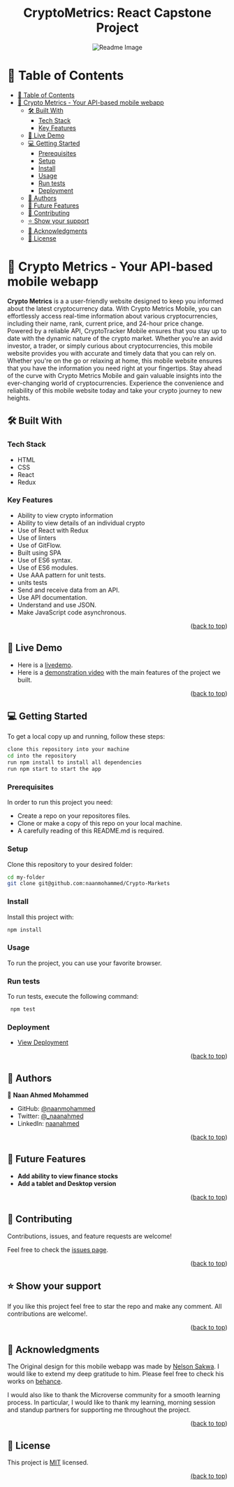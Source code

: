 <a name="readme-top"></a>


<div align="center">

  <h1><b>CryptoMetrics: React Capstone Project </b></h1>
  <img src="./src/Assets/Capstone.png" alt="Readme Image">

</div>

<!-- TABLE OF CONTENTS -->

# 📗 Table of Contents

- [📗 Table of Contents](#-table-of-contents)
- [📖 Crypto Metrics - Your API-based mobile webapp](#--📖Crypto-Metrics---Your-API-based-mobile-webapp)
  - [🛠 Built With ](#-built-with-)
    - [Tech Stack ](#tech-stack-)
    - [Key Features ](#key-features-)
  - [🚀 Live Demo ](#-live-demo-)
  - [💻 Getting Started ](#-getting-started-)
    - [Prerequisites](#prerequisites)
    - [Setup](#setup)
    - [Install](#install)
    - [Usage](#usage)
    - [Run tests](#run-tests)
    - [Deployment](#deployment)
  - [👥 Authors ](#-authors-)
  - [🔭 Future Features ](#-future-features-)
  - [🤝 Contributing ](#-contributing-)
  - [⭐️ Show your support ](#️-show-your-support-)
  - [🙏 Acknowledgments ](#-acknowledgments-)
  - [📝 License ](#-license-)

<!-- PROJECT DESCRIPTION -->

# 📖 Crypto Metrics - Your API-based mobile webapp<a name="about-project"></a>


**Crypto Metrics** is a a user-friendly website designed to keep you informed about the latest cryptocurrency data. With Crypto Metrics Mobile, you can effortlessly access real-time information about various cryptocurrencies, including their name, rank, current price, and 24-hour price change.
Powered by a reliable API, CryptoTracker Mobile ensures that you stay up to date with the dynamic nature of the crypto market. Whether you're an avid investor, a trader, or simply curious about cryptocurrencies, this mobile website provides you with accurate and timely data that you can rely on.
Whether you're on the go or relaxing at home, this mobile website ensures that you have the information you need right at your fingertips.
Stay ahead of the curve with Crypto Metrics Mobile and gain valuable insights into the ever-changing world of cryptocurrencies. Experience the convenience and reliability of this mobile website today and take your crypto journey to new heights.


## 🛠 Built With <a name="built-with"></a>

### Tech Stack <a name="tech-stack"></a>

  <ul>
    <li>HTML</li>
    <li>CSS</li>
    <li>React</li>
    <li>Redux</li>
  </ul>

<!-- Features -->

### Key Features <a name="key-features"></a>

- Ability to view crypto information
- Ability to view details of an individual crypto
- Use of React with Redux
- Use of linters
- Use of GitFlow.
- Built using SPA
- Use of ES6 syntax.
- Use of ES6 modules.
- Use AAA pattern for unit tests.
- units tests
- Send and receive data from an API.
- Use API documentation.
- Understand and use JSON.
- Make JavaScript code asynchronous.

<p align="right">(<a href="#readme-top">back to top</a>)</p>

<!-- LIVE DEMO -->

## 🚀 Live Demo <a name="live-demo"></a>

- Here is a [livedemo](https://crypto-metrics-mobile.onrender.com).
- Here is a [demonstration video](https://www.loom.com/share/cd644859acc0403f9ebdb3dfd11c6405) with the main features of the project we built.

<p align="right">(<a href="#readme-top">back to top</a>)</p>

<!-- GETTING STARTED -->

## 💻 Getting Started <a name="getting-started"></a>

To get a local copy up and running, follow these steps:

 ```bash
 clone this repository into your machine
 cd into the repository
 run npm install to install all dependencies
 run npm start to start the app
```

### Prerequisites

In order to run this project you need:

- Create a repo on your repositores files.
- Clone or make a copy of this repo on your local machine.
- A carefully reading of this README.md is required.

### Setup

Clone this repository to your desired folder:
 
 ```bash
 cd my-folder
 git clone git@github.com:naanmohammed/Crypto-Markets
```

### Install

Install this project with:

 ```bash
 npm install
```

### Usage

To run the project, you can use your favorite browser.


### Run tests

To run tests, execute the following command:

```bash
 npm test
```

### Deployment

- [View Deployment](https://crypto-metrics-mobile.onrender.com)

<p align="right">(<a href="#readme-top">back to top</a>)</p>

<!-- AUTHORS -->

## 👥 Authors <a name="authors"></a>

👤 **Naan Ahmed Mohammed**

- GitHub: [@naanmohammed](https://github.com/naanmohammed)
- Twitter: [@_naanahmed](https://twitter.com/twitterhandle)
- LinkedIn: [naanahmed](https://linkedin.com/in/naanahmed)

<p align="right">(<a href="#readme-top">back to top</a>)</p>

<!-- FUTURE FEATURES -->

## 🔭 Future Features <a name="future-features"></a>


- **Add ability to view finance stocks**
- **Add a tablet and Desktop version**


<p align="right">(<a href="#readme-top">back to top</a>)</p>

<!-- CONTRIBUTING -->

## 🤝 Contributing <a name="contributing"></a>

Contributions, issues, and feature requests are welcome!

Feel free to check the [issues page](../../issues/).

<p align="right">(<a href="#readme-top">back to top</a>)</p>

<!-- SUPPORT -->

## ⭐️ Show your support <a name="support"></a>


If you like this project feel free to star the repo and make any comment. All contributions are welcome!.

<p align="right">(<a href="#readme-top">back to top</a>)</p>

<!-- ACKNOWLEDGEMENTS -->

## 🙏 Acknowledgments <a name="acknowledgements"></a>

The Original design for this mobile webapp was made by [Nelson Sakwa](https://www.behance.net/sakwadesignstudio). I would like to extend my deep gratitude to him. Please feel free to check his works on [behance](https://www.behance.net/sakwadesignstudio).

I would also like to thank the Microverse community for a smooth learning process. In particular, I would like to thank my learning, morning session and standup partners for supporting me throughout the project.

<p align="right">(<a href="#readme-top">back to top</a>)</p>

## 📝 License <a name="license"></a>

This project is [MIT](LICENSE.md) licensed.

<a href="LICENSE.md">

<p align="right">(<a href="#readme-top">back to top</a>)</p>
